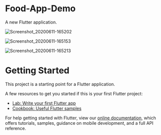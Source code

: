 # Food-App-Demo

A new Flutter application.

![Screenshot_20200611-165202](https://user-images.githubusercontent.com/51407211/84379995-54285f00-ac04-11ea-860e-ad8ba601843d.png)


![Screenshot_20200611-165153](https://user-images.githubusercontent.com/51407211/84380231-a36e8f80-ac04-11ea-9b23-43b23c23dea5.png)


![Screenshot_20200611-165213](https://user-images.githubusercontent.com/51407211/84380358-d6b11e80-ac04-11ea-8a51-410efdc7bdb2.png)

# Getting Started

This project is a starting point for a Flutter application.

A few resources to get you started if this is your first Flutter project:

- [Lab: Write your first Flutter app](https://flutter.dev/docs/get-started/codelab)
- [Cookbook: Useful Flutter samples](https://flutter.dev/docs/cookbook)

For help getting started with Flutter, view our
[online documentation](https://flutter.dev/docs), which offers tutorials,
samples, guidance on mobile development, and a full API reference.
